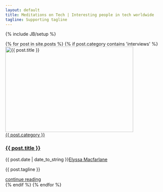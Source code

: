 ```yaml
---
layout: default
title: Meditations on Tech | Interesting people in tech worldwide
tagline: Supporting tagline
---
```

{% include JB/setup %}

<div class="ruby-page-wrap row clearfix is-masonry tn-container no-sidebar">
  <div class="ruby-content-wrap col-xs-12">
    <div class="main-content-inner">
    {% for post in site.posts %}
    {% if post.category contains 'interviews' %}
      <div class="grid-layout-outer col-sm-6 col-xs-12 masonry-el" data-cols="2">
        <article class="post-wrap grid-layout clearfix tn-animated-image tn-zoom tn-animation">
          <div class="thumb-wrap post-el">
            <a href="{{ BASE_PATH }}{{ post.url }}" rel="bookmark" title="{{ post.title }}">
              <img alt="{{ post.title }}" class="attachment-tn_medium_grid size-tn_medium_grid wp-post-image" height="267" width="400" sizes="(max-width: 400px) 100vw, 400px" src="{{ BASE_PATH }}img/posts/{{ post.image }}">
            </a>
          </div>
          <div class="post-inner grid-inner">
            <div class="category-name-wrap post-el">
              <span class="bullet first-bullet"></span><a class="cate-name" href="#" title="{{ post.category }}">{{ post.category }}</a><span class="bullet last-bullet"></span>
            </div>
            <h3 class="post-title post-el small"><a href="{{ BASE_PATH }}{{ post.url }}" rel="bookmark" title="{{ post.title }}">{{ post.title }}</a></h3>
            <div class="meta-tags-wrap post-el">
              <span class="date-tags tags-el"><time datetime="{{ post.date | date_to_string }}">{{ post.date | date_to_string }}</time></span><span class="author-tags tags-el"><a href="#">Elyssa Macfarlane</a></span>
            </div>
          </div>
          <div class="excerpt post-el">
            <p>{{ post.tagline }}</p>
          </div>
          <div class="read-more-wrap post-el">
            <a href="{{ BASE_PATH }}{{ post.url }}" rel="bookmark" title="{{ post.title }}">continue reading</a>
          </div>
          <div class="post-footer">
            <div class="post-format-wrap">
              <span class="post-format"><i class="fa fa-file-text"></i></span>
            </div>
          </div>
        </article>
      </div>
    {% endif %}
    {% endfor %}
    </div>
  </div>
</div>
